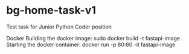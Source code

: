 # bg-home-task-v1
Test task for Junior Python Coder position

Docker
Building the docker image: 
sudo docker build -t fastapi-image .
Starting the docker container: 
docker run -p 80:80 -it fastapi-image
